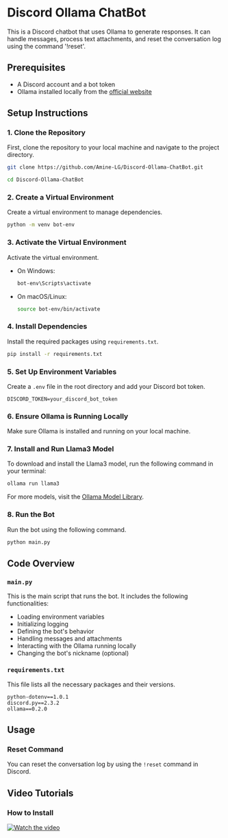 # Discord Ollama ChatBot

This is a Discord chatbot that uses Ollama to generate responses. It can handle messages, process text attachments, and reset the conversation log using the command '!reset'.

## Prerequisites

- A Discord account and a bot token
- Ollama installed locally from the [official website](https://www.ollama.com/)

## Setup Instructions

### 1. Clone the Repository

First, clone the repository to your local machine and navigate to the project directory.

```sh
git clone https://github.com/Amine-LG/Discord-Ollama-ChatBot.git
```
```sh
cd Discord-Ollama-ChatBot
```

### 2. Create a Virtual Environment

Create a virtual environment to manage dependencies.

```sh
python -m venv bot-env
```

### 3. Activate the Virtual Environment

Activate the virtual environment.

- On Windows:
  ```sh
  bot-env\Scripts\activate
  ```
- On macOS/Linux:
  ```sh
  source bot-env/bin/activate
  ```

### 4. Install Dependencies

Install the required packages using `requirements.txt`.

```sh
pip install -r requirements.txt
```

### 5. Set Up Environment Variables

Create a `.env` file in the root directory and add your Discord bot token.

```
DISCORD_TOKEN=your_discord_bot_token
```

### 6. Ensure Ollama is Running Locally

Make sure Ollama is installed and running on your local machine.

### 7. Install and Run Llama3 Model

To download and install the Llama3 model, run the following command in your terminal:

```sh
ollama run llama3
```

For more models, visit the [Ollama Model Library](https://ollama.com/library).

### 8. Run the Bot

Run the bot using the following command.

```sh
python main.py
```

## Code Overview

### `main.py`

This is the main script that runs the bot. It includes the following functionalities:

- Loading environment variables
- Initializing logging
- Defining the bot's behavior
- Handling messages and attachments
- Interacting with the Ollama running locally
- Changing the bot's nickname (optional)

### `requirements.txt`

This file lists all the necessary packages and their versions.

```
python-dotenv==1.0.1
discord.py==2.3.2
ollama==0.2.0
```

## Usage

### Reset Command

You can reset the conversation log by using the `!reset` command in Discord.

## Video Tutorials

### How to Install

[![Watch the video](https://img.youtube.com/vi/cuQtLhRT-Ls/0.jpg)](https://www.youtube.com/watch?v=cuQtLhRT-Ls)


